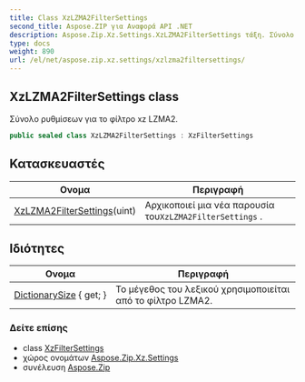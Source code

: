 ```yaml
---
title: Class XzLZMA2FilterSettings
second_title: Aspose.ZIP για Αναφορά API .NET
description: Aspose.Zip.Xz.Settings.XzLZMA2FilterSettings τάξη. Σύνολο ρυθμίσεων για το φίλτρο xz LZMA2.
type: docs
weight: 890
url: /el/net/aspose.zip.xz.settings/xzlzma2filtersettings/
---
```

## XzLZMA2FilterSettings class

Σύνολο ρυθμίσεων για το φίλτρο xz LZMA2.

```csharp
public sealed class XzLZMA2FilterSettings : XzFilterSettings
```

## Κατασκευαστές

| Ονομα | Περιγραφή |
| --- | --- |
| [XzLZMA2FilterSettings](xzlzma2filtersettings/)(uint) | Αρχικοποιεί μια νέα παρουσία του`XzLZMA2FilterSettings` . |

## Ιδιότητες

| Ονομα | Περιγραφή |
| --- | --- |
| [DictionarySize](../../aspose.zip.xz.settings/xzlzma2filtersettings/dictionarysize/) { get; } | Το μέγεθος του λεξικού χρησιμοποιείται από το φίλτρο LZMA2. |

### Δείτε επίσης

* class [XzFilterSettings](../xzfiltersettings/)
* χώρος ονομάτων [Aspose.Zip.Xz.Settings](../../aspose.zip.xz.settings/)
* συνέλευση [Aspose.Zip](../../)


